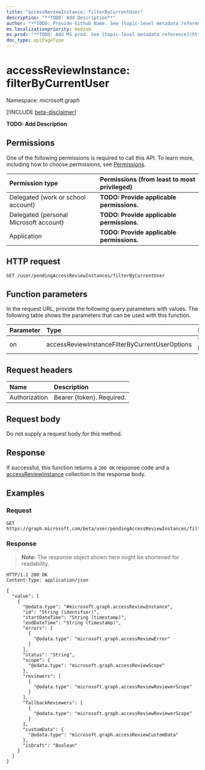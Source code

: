 ```yaml
---
title: "accessReviewInstance: filterByCurrentUser"
description: "**TODO: Add Description**"
author: "**TODO: Provide Github Name. See [topic-level metadata reference](https://msgo.azurewebsites.net/add/document/guidelines/metadata.html#topic-level-metadata)**"
ms.localizationpriority: medium
ms.prod: "**TODO: Add MS prod. See [topic-level metadata reference](https://msgo.azurewebsites.net/add/document/guidelines/metadata.html#topic-level-metadata)**"
doc_type: apiPageType
---
```


# accessReviewInstance: filterByCurrentUser
Namespace: microsoft.graph

[!INCLUDE [beta-disclaimer](../../includes/beta-disclaimer.md)]

**TODO: Add Description**

## Permissions
One of the following permissions is required to call this API. To learn more, including how to choose permissions, see [Permissions](/graph/permissions-reference).

|Permission type|Permissions (from least to most privileged)|
|:---|:---|
|Delegated (work or school account)|**TODO: Provide applicable permissions.**|
|Delegated (personal Microsoft account)|**TODO: Provide applicable permissions.**|
|Application|**TODO: Provide applicable permissions.**|

## HTTP request

<!-- {
  "blockType": "ignored"
}
-->
``` http
GET /user/pendingAccessReviewInstances/filterByCurrentUser
```

## Function parameters
In the request URL, provide the following query parameters with values.
The following table shows the parameters that can be used with this function.

|Parameter|Type|Description|
|:---|:---|:---|
|on|accessReviewInstanceFilterByCurrentUserOptions|**TODO: Add Description**|


## Request headers
|Name|Description|
|:---|:---|
|Authorization|Bearer {token}. Required.|

## Request body
Do not supply a request body for this method.

## Response

If successful, this function returns a `200 OK` response code and a [accessReviewInstance](../resources/accessreviewinstance.md) collection in the response body.

## Examples

### Request
<!-- {
  "blockType": "request",
  "name": "accessreviewinstance_filterbycurrentuser"
}
-->
``` http
GET https://graph.microsoft.com/beta/user/pendingAccessReviewInstances/filterByCurrentUser(on='parameterValue')
```


### Response
>**Note:** The response object shown here might be shortened for readability.
<!-- {
  "blockType": "response",
  "truncated": true,
  "@odata.type": "Collection(microsoft.graph.accessReviewInstance)"
}
-->
``` http
HTTP/1.1 200 OK
Content-Type: application/json

{
  "value": [
    {
      "@odata.type": "#microsoft.graph.accessReviewInstance",
      "id": "String (identifier)",
      "startDateTime": "String (timestamp)",
      "endDateTime": "String (timestamp)",
      "errors": [
        {
          "@odata.type": "microsoft.graph.accessReviewError"
        }
      ],
      "status": "String",
      "scope": {
        "@odata.type": "microsoft.graph.accessReviewScope"
      },
      "reviewers": [
        {
          "@odata.type": "microsoft.graph.accessReviewReviewerScope"
        }
      ],
      "fallbackReviewers": [
        {
          "@odata.type": "microsoft.graph.accessReviewReviewerScope"
        }
      ],
      "customData": {
        "@odata.type": "microsoft.graph.accessReviewCustomData"
      },
      "isDraft": "Boolean"
    }
  ]
}
```

